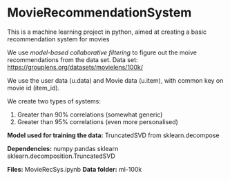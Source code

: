 # MovieRecommendationSystem
This is a machine learning project in python, aimed at creating a basic recommendation system for movies

We use *model-based collaborative filtering* to figure out the moive recommendations from the data set.
Data set: https://grouplens.org/datasets/movielens/100k/

We use the user data (u.data) and Movie data (u.item), with common key on movie id (item_id).

We create two types of systems:
  1) Greater than 90% correlations (somewhat generic)
  2) Greater than 95% correlations (even more personalised)

**Model used for training the data:** TruncatedSVD from sklearn.decompose

**Dependencies:**
  numpy
  pandas
  sklearn
  sklearn.decomposition.TruncatedSVD

**Files:** MovieRecSys.ipynb
**Data folder:** ml-100k
